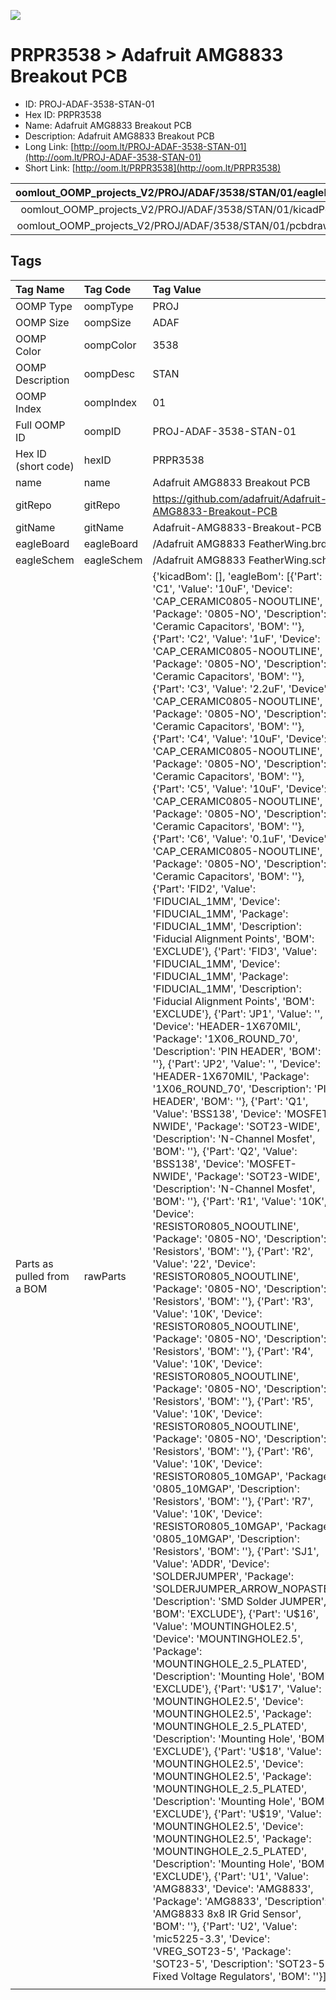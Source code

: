 


  
![][im]
# PRPR3538 > Adafruit AMG8833 Breakout PCB

- ID: PROJ-ADAF-3538-STAN-01
- Hex ID: PRPR3538
- Name: Adafruit AMG8833 Breakout PCB
- Description: Adafruit AMG8833 Breakout PCB
- Long Link: [http://oom.lt/PROJ-ADAF-3538-STAN-01](http://oom.lt/PROJ-ADAF-3538-STAN-01)
- Short Link: [http://oom.lt/PRPR3538](http://oom.lt/PRPR3538)
  

|oomlout_OOMP_projects_V2/PROJ/ADAF/3538/STAN/01/eagleImage.png|oomlout_OOMP_projects_V2/PROJ/ADAF/3538/STAN/01/eagleSchemImage.png|oomlout_OOMP_projects_V2/PROJ/ADAF/3538/STAN/01/kicadPcb3dFront.png|oomlout_OOMP_projects_V2/PROJ/ADAF/3538/STAN/01/kicadPcb3dBack.png|
| :---: | :---: | :---: | :---: |
|oomlout_OOMP_projects_V2/PROJ/ADAF/3538/STAN/01/kicadPcb3d.png|oomlout_OOMP_projects_V2/PROJ/ADAF/3538/STAN/01/bomBack.png|oomlout_OOMP_projects_V2/PROJ/ADAF/3538/STAN/01/bomFront.png|oomlout_OOMP_projects_V2/PROJ/ADAF/3538/STAN/01/pcbdraw.svg|
|oomlout_OOMP_projects_V2/PROJ/ADAF/3538/STAN/01/pcbdrawBack.svg||||

## Tags
  

|Tag Name|Tag Code|Tag Value|
| :--- | :--- | :--- |
|OOMP Type|oompType|PROJ|
|OOMP Size|oompSize|ADAF|
|OOMP Color|oompColor|3538|
|OOMP Description|oompDesc|STAN|
|OOMP Index|oompIndex|01|
|Full OOMP ID|oompID|PROJ-ADAF-3538-STAN-01|
|Hex ID (short code)|hexID|PRPR3538|
|name|name|Adafruit AMG8833 Breakout PCB|
|gitRepo|gitRepo|https://github.com/adafruit/Adafruit-AMG8833-Breakout-PCB|
|gitName|gitName|Adafruit-AMG8833-Breakout-PCB|
|eagleBoard|eagleBoard|/Adafruit AMG8833 FeatherWing.brd|
|eagleSchem|eagleSchem|/Adafruit AMG8833 FeatherWing.sch|
|Parts as pulled from a BOM|rawParts|{'kicadBom': [], 'eagleBom': [{'Part': 'C1', 'Value': '10uF', 'Device': 'CAP_CERAMIC0805-NOOUTLINE', 'Package': '0805-NO', 'Description': 'Ceramic Capacitors', 'BOM': ''}, {'Part': 'C2', 'Value': '1uF', 'Device': 'CAP_CERAMIC0805-NOOUTLINE', 'Package': '0805-NO', 'Description': 'Ceramic Capacitors', 'BOM': ''}, {'Part': 'C3', 'Value': '2.2uF', 'Device': 'CAP_CERAMIC0805-NOOUTLINE', 'Package': '0805-NO', 'Description': 'Ceramic Capacitors', 'BOM': ''}, {'Part': 'C4', 'Value': '10uF', 'Device': 'CAP_CERAMIC0805-NOOUTLINE', 'Package': '0805-NO', 'Description': 'Ceramic Capacitors', 'BOM': ''}, {'Part': 'C5', 'Value': '10uF', 'Device': 'CAP_CERAMIC0805-NOOUTLINE', 'Package': '0805-NO', 'Description': 'Ceramic Capacitors', 'BOM': ''}, {'Part': 'C6', 'Value': '0.1uF', 'Device': 'CAP_CERAMIC0805-NOOUTLINE', 'Package': '0805-NO', 'Description': 'Ceramic Capacitors', 'BOM': ''}, {'Part': 'FID2', 'Value': 'FIDUCIAL_1MM', 'Device': 'FIDUCIAL_1MM', 'Package': 'FIDUCIAL_1MM', 'Description': 'Fiducial Alignment Points', 'BOM': 'EXCLUDE'}, {'Part': 'FID3', 'Value': 'FIDUCIAL_1MM', 'Device': 'FIDUCIAL_1MM', 'Package': 'FIDUCIAL_1MM', 'Description': 'Fiducial Alignment Points', 'BOM': 'EXCLUDE'}, {'Part': 'JP1', 'Value': '', 'Device': 'HEADER-1X670MIL', 'Package': '1X06_ROUND_70', 'Description': 'PIN HEADER', 'BOM': ''}, {'Part': 'JP2', 'Value': '', 'Device': 'HEADER-1X670MIL', 'Package': '1X06_ROUND_70', 'Description': 'PIN HEADER', 'BOM': ''}, {'Part': 'Q1', 'Value': 'BSS138', 'Device': 'MOSFET-NWIDE', 'Package': 'SOT23-WIDE', 'Description': 'N-Channel Mosfet', 'BOM': ''}, {'Part': 'Q2', 'Value': 'BSS138', 'Device': 'MOSFET-NWIDE', 'Package': 'SOT23-WIDE', 'Description': 'N-Channel Mosfet', 'BOM': ''}, {'Part': 'R1', 'Value': '10K', 'Device': 'RESISTOR0805_NOOUTLINE', 'Package': '0805-NO', 'Description': 'Resistors', 'BOM': ''}, {'Part': 'R2', 'Value': '22', 'Device': 'RESISTOR0805_NOOUTLINE', 'Package': '0805-NO', 'Description': 'Resistors', 'BOM': ''}, {'Part': 'R3', 'Value': '10K', 'Device': 'RESISTOR0805_NOOUTLINE', 'Package': '0805-NO', 'Description': 'Resistors', 'BOM': ''}, {'Part': 'R4', 'Value': '10K', 'Device': 'RESISTOR0805_NOOUTLINE', 'Package': '0805-NO', 'Description': 'Resistors', 'BOM': ''}, {'Part': 'R5', 'Value': '10K', 'Device': 'RESISTOR0805_NOOUTLINE', 'Package': '0805-NO', 'Description': 'Resistors', 'BOM': ''}, {'Part': 'R6', 'Value': '10K', 'Device': 'RESISTOR0805_10MGAP', 'Package': '0805_10MGAP', 'Description': 'Resistors', 'BOM': ''}, {'Part': 'R7', 'Value': '10K', 'Device': 'RESISTOR0805_10MGAP', 'Package': '0805_10MGAP', 'Description': 'Resistors', 'BOM': ''}, {'Part': 'SJ1', 'Value': 'ADDR', 'Device': 'SOLDERJUMPER', 'Package': 'SOLDERJUMPER_ARROW_NOPASTE', 'Description': 'SMD Solder JUMPER', 'BOM': 'EXCLUDE'}, {'Part': 'U$16', 'Value': 'MOUNTINGHOLE2.5', 'Device': 'MOUNTINGHOLE2.5', 'Package': 'MOUNTINGHOLE_2.5_PLATED', 'Description': 'Mounting Hole', 'BOM': 'EXCLUDE'}, {'Part': 'U$17', 'Value': 'MOUNTINGHOLE2.5', 'Device': 'MOUNTINGHOLE2.5', 'Package': 'MOUNTINGHOLE_2.5_PLATED', 'Description': 'Mounting Hole', 'BOM': 'EXCLUDE'}, {'Part': 'U$18', 'Value': 'MOUNTINGHOLE2.5', 'Device': 'MOUNTINGHOLE2.5', 'Package': 'MOUNTINGHOLE_2.5_PLATED', 'Description': 'Mounting Hole', 'BOM': 'EXCLUDE'}, {'Part': 'U$19', 'Value': 'MOUNTINGHOLE2.5', 'Device': 'MOUNTINGHOLE2.5', 'Package': 'MOUNTINGHOLE_2.5_PLATED', 'Description': 'Mounting Hole', 'BOM': 'EXCLUDE'}, {'Part': 'U1', 'Value': 'AMG8833', 'Device': 'AMG8833', 'Package': 'AMG8833', 'Description': 'AMG8833 8x8 IR Grid Sensor', 'BOM': ''}, {'Part': 'U2', 'Value': 'mic5225-3.3', 'Device': 'VREG_SOT23-5', 'Package': 'SOT23-5', 'Description': 'SOT23-5 Fixed Voltage Regulators', 'BOM': ''}]}|
||||



[im]: PROJ/ADAF/3538/STAN/01/kicadPcb3d_450.png
